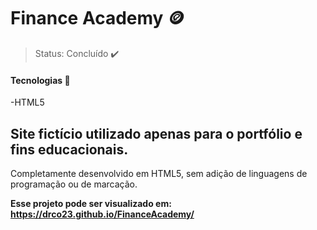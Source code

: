 # Finance Academy 🪙

> Status: Concluído ✔️

#### Tecnologias 🔧
-HTML5

## Site fictício utilizado apenas para o portfólio e fins educacionais. <br>
Completamente desenvolvido em HTML5, sem adição de linguagens de programação ou de marcação.

**Esse projeto pode ser visualizado em: https://drco23.github.io/FinanceAcademy/**
